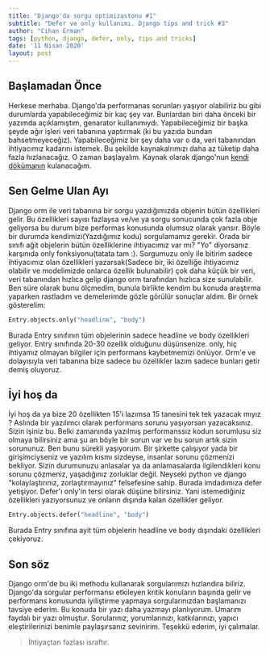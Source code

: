 ```yaml
---
title: "Django'da sorgu optimizastonu #1"
subtitle: "Defer ve only kullanımı. Django tips and trick #3"
author: "Cihan Erman"
tags: [python, django, defer, only, tips and tricks]
date: '11 Nisan 2020'
layout: post
---
```


## Başlamadan Önce
Herkese merhaba. Django'da performanas sorunları yaşıyor olabiliriz bu gibi durumlarda yapabileceğimiz bir kaç şey var. Bunlardan biri daha önceki bir yazımda açıklamıştım, genarator kullanımıydı. Yapabileceğimiz bir başka şeyde ağır işleri veri tabanına yaptırmak (ki bu yazıda bundan bahsetmeyeceğiz). Yapabileceğimiz bir şey daha var o da, veri tabanından ihtiyacımız kadarını istemek. Bu şekilde kaynakalrımızı daha az tüketip daha fazla hızlanacağız. O zaman başlayalım.
Kaynak olarak django'nun [kendi dökümanın](https://docs.djangoproject.com/en/3.0/ref/models/querysets/) kulanacağım.

## Sen Gelme Ulan Ayı
Django orm ile veri tabanına bir sorgu yazdığımızda objenin bütün özellikleri gelir. Bu özellikleri sayısı fazlaysa ve/ve ya sorgu sonucunda çok fazla obje geliyorsa bu durum bize performas konusunda olumsuz olarak yansır. Böyle bir durumda kendimizi(Yazdığımız kodu) sorgulamamız gerekir. Orada bir sınıfı ağit objelerin bütün özelliklerine ihtiyacımız var mı? "Yo" diyorsanız karşınıda only fonksiyonu(tatata tam :). Sorgumuzu only ile bitirim sadece ihtiyacımız olan özellikleri yazarsak(Sadece bir, iki özelliğe ihtiyacımız olabilir ve modelimizde onlarca özellik bulunabilir) çok daha küçük bir veri, veri tabanından hızlıca gelip django orm tarafından hızlıca size sunulabilir. Ben süre olarak bunu ölçmedim, bunula birlikte kendim bu konuda araştırma yaparken rastladım ve demelerimde gözle görülür sonuçlar aldım. Bir örnek gösterelim:

```python
Entry.objects.only("headline", "body")
```
Burada Entry sınıfının tüm objelerinin sadece headline ve body özellikleri geliyor. Entry sınıfında 20-30 özellik olduğunu düşünsenize. only, hiç ihtiyamız olmayan bilgiler için performans kaybetmemizi önlüyor. Orm'e ve dolayısıyla veri tabanına bize sadece bu özellikler lazım sadece bunları getir demiş oluyoruz.

## İyi hoş da
İyi hoş da ya bize 20 özellikten 15'i lazımsa 15 tanesini tek tek yazacak mıyız ? Aslında bir yazılımcı olarak performans sorunu yaşıyorsan yazacaksınız. Sizin işiniz bu. Belki zamanında yazılmış performanssız kodun sorumlusu siz olmaya bilirsiniz ama şu an böyle bir sorun var ve bu sorun artık sizin sorununuz. Ben bunu sürekli yaşıyorum. Bir şirkette çalışıyor yada bir girişimciyseniz ve yazılım kısmı sizdeyse, insanlar sorunu çözmenizi bekliyor. Sizin durumunuzu anlasalar ya da anlamasalarda ilgilendikleri konu sorunu çözmeniz, yaşadığınız zorluklar değil. Neyseki python ve django "kolaylaştırınız, zorlaştırmayınız" felsefesine sahip. Burada imdadımıza defer yetişiyor. Defer'ı only'in tersi olarak düşüne bilirsiniz. Yani istemediğiniz özellikleri yazıyorsunuz ve onların dışında kalan özellikler geliyor.

```python
Entry.objects.defer("headline", "body")
```
Burada Entry sınıfına ayit tüm objelerin headline ve body dışındaki özellikleri çekiyoruz.

## Son söz
Django orm'de bu iki methodu kullanarak sorgularımızı hızlandıra biliriz. Django'da sorgular performansı etkileyen kritik konuların başında gelir ve performans konusunda iyiliştirme yapmaya sorgularınızdan başlamanızı tavsiye ederim. Bu konuda bir yazı daha yazmayı planlıyorum. Umarım faydalı bir yazı olmuştur. Sorularınız, yorumlarınızı, katkılarınızı, yapıcı eleştirilerinizi benimle paylaşırsanız sevinirim. Teşekkü ederim, iyi çalımalar.

> İhtiyaçtan fazlası israftır.